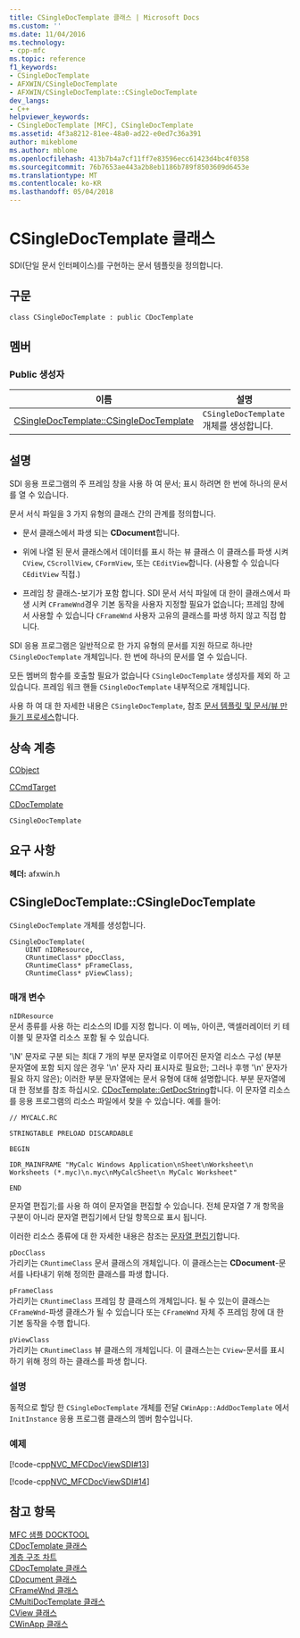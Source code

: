 ```yaml
---
title: CSingleDocTemplate 클래스 | Microsoft Docs
ms.custom: ''
ms.date: 11/04/2016
ms.technology:
- cpp-mfc
ms.topic: reference
f1_keywords:
- CSingleDocTemplate
- AFXWIN/CSingleDocTemplate
- AFXWIN/CSingleDocTemplate::CSingleDocTemplate
dev_langs:
- C++
helpviewer_keywords:
- CSingleDocTemplate [MFC], CSingleDocTemplate
ms.assetid: 4f3a8212-81ee-48a0-ad22-e0ed7c36a391
author: mikeblome
ms.author: mblome
ms.openlocfilehash: 413b7b4a7cf11ff7e83596ecc61423d4bc4f0358
ms.sourcegitcommit: 76b7653ae443a2b8eb1186b789f8503609d6453e
ms.translationtype: MT
ms.contentlocale: ko-KR
ms.lasthandoff: 05/04/2018
---
```

# <a name="csingledoctemplate-class"></a>CSingleDocTemplate 클래스
SDI(단일 문서 인터페이스)를 구현하는 문서 템플릿을 정의합니다.  
  
## <a name="syntax"></a>구문  
  
```  
class CSingleDocTemplate : public CDocTemplate  
```  
  
## <a name="members"></a>멤버  
  
### <a name="public-constructors"></a>Public 생성자  
  
|이름|설명|  
|----------|-----------------|  
|[CSingleDocTemplate::CSingleDocTemplate](#csingledoctemplate)|`CSingleDocTemplate` 개체를 생성합니다.|  
  
## <a name="remarks"></a>설명  
 SDI 응용 프로그램의 주 프레임 창을 사용 하 여 문서; 표시 하려면 한 번에 하나의 문서를 열 수 있습니다.  
  
 문서 서식 파일을 3 가지 유형의 클래스 간의 관계를 정의합니다.  
  
-   문서 클래스에서 파생 되는 **CDocument**합니다.  
  
-   위에 나열 된 문서 클래스에서 데이터를 표시 하는 뷰 클래스 이 클래스를 파생 시켜 `CView`, `CScrollView`, `CFormView`, 또는 `CEditView`합니다. (사용할 수 있습니다 `CEditView` 직접.)  
  
-   프레임 창 클래스-보기가 포함 합니다. SDI 문서 서식 파일에 대 한이 클래스에서 파생 시켜 `CFrameWnd`경우 기본 동작을 사용자 지정할 필요가 없습니다; 프레임 창에서 사용할 수 있습니다 `CFrameWnd` 사용자 고유의 클래스를 파생 하지 않고 직접 합니다.  
  
 SDI 응용 프로그램은 일반적으로 한 가지 유형의 문서를 지원 하므로 하나만 `CSingleDocTemplate` 개체입니다. 한 번에 하나의 문서를 열 수 있습니다.  
  
 모든 멤버의 함수를 호출할 필요가 없습니다 `CSingleDocTemplate` 생성자를 제외 하 고 있습니다. 프레임 워크 핸들 `CSingleDocTemplate` 내부적으로 개체입니다.  
  
 사용 하 여 대 한 자세한 내용은 `CSingleDocTemplate`, 참조 [문서 템플릿 및 문서/뷰 만들기 프로세스](../../mfc/document-templates-and-the-document-view-creation-process.md)합니다.  
  
## <a name="inheritance-hierarchy"></a>상속 계층  
 [CObject](../../mfc/reference/cobject-class.md)  
  
 [CCmdTarget](../../mfc/reference/ccmdtarget-class.md)  
  
 [CDocTemplate](../../mfc/reference/cdoctemplate-class.md)  
  
 `CSingleDocTemplate`  
  
## <a name="requirements"></a>요구 사항  
 **헤더:** afxwin.h  
  
##  <a name="csingledoctemplate"></a>  CSingleDocTemplate::CSingleDocTemplate  
 `CSingleDocTemplate` 개체를 생성합니다.  
  
```  
CSingleDocTemplate(
    UINT nIDResource,  
    CRuntimeClass* pDocClass,  
    CRuntimeClass* pFrameClass,  
    CRuntimeClass* pViewClass);
```  
  
### <a name="parameters"></a>매개 변수  
 `nIDResource`  
 문서 종류를 사용 하는 리소스의 ID를 지정 합니다. 이 메뉴, 아이콘, 액셀러레이터 키 테이블 및 문자열 리소스 포함 될 수 있습니다.  
  
 '\N' 문자로 구분 되는 최대 7 개의 부분 문자열로 이루어진 문자열 리소스 구성 (부분 문자열에 포함 되지 않은 경우 '\n' 문자 자리 표시자로 필요한; 그러나 후행 '\n' 문자가 필요 하지 않은); 이러한 부분 문자열에는 문서 유형에 대해 설명합니다. 부분 문자열에 대 한 정보를 참조 하십시오. [CDocTemplate::GetDocString](../../mfc/reference/cdoctemplate-class.md#getdocstring)합니다. 이 문자열 리소스를 응용 프로그램의 리소스 파일에서 찾을 수 있습니다. 예를 들어:  
  
 `// MYCALC.RC`  
  
 `STRINGTABLE PRELOAD DISCARDABLE`  
  
 `BEGIN`  
  
 `IDR_MAINFRAME "MyCalc Windows Application\nSheet\nWorksheet\n Worksheets (*.myc)\n.myc\nMyCalcSheet\n MyCalc Worksheet"`  
  
 `END`  
  
 문자열 편집기;를 사용 하 여이 문자열을 편집할 수 있습니다. 전체 문자열 7 개 항목을 구분이 아니라 문자열 편집기에서 단일 항목으로 표시 됩니다.  
  
 이러한 리소스 종류에 대 한 자세한 내용은 참조는 [문자열 편집기](../../windows/string-editor.md)합니다.  
  
 `pDocClass`  
 가리키는 `CRuntimeClass` 문서 클래스의 개체입니다. 이 클래스는는 **CDocument**-문서를 나타내기 위해 정의한 클래스를 파생 합니다.  
  
 `pFrameClass`  
 가리키는 `CRuntimeClass` 프레임 창 클래스의 개체입니다. 될 수 있는이 클래스는 `CFrameWnd`-파생 클래스가 될 수 있습니다 또는 `CFrameWnd` 자체 주 프레임 창에 대 한 기본 동작을 수행 합니다.  
  
 `pViewClass`  
 가리키는 `CRuntimeClass` 뷰 클래스의 개체입니다. 이 클래스는는 `CView`-문서를 표시 하기 위해 정의 하는 클래스를 파생 합니다.  
  
### <a name="remarks"></a>설명  
 동적으로 할당 한 `CSingleDocTemplate` 개체를 전달 `CWinApp::AddDocTemplate` 에서 `InitInstance` 응용 프로그램 클래스의 멤버 함수입니다.  
  
### <a name="example"></a>예제  
 [!code-cpp[NVC_MFCDocViewSDI#13](../../mfc/codesnippet/cpp/csingledoctemplate-class_1.cpp)]  
  
 [!code-cpp[NVC_MFCDocViewSDI#14](../../mfc/codesnippet/cpp/csingledoctemplate-class_2.cpp)]  
  
## <a name="see-also"></a>참고 항목  
 [MFC 샘플 DOCKTOOL](../../visual-cpp-samples.md)   
 [CDocTemplate 클래스](../../mfc/reference/cdoctemplate-class.md)   
 [계층 구조 차트](../../mfc/hierarchy-chart.md)   
 [CDocTemplate 클래스](../../mfc/reference/cdoctemplate-class.md)   
 [CDocument 클래스](../../mfc/reference/cdocument-class.md)   
 [CFrameWnd 클래스](../../mfc/reference/cframewnd-class.md)   
 [CMultiDocTemplate 클래스](../../mfc/reference/cmultidoctemplate-class.md)   
 [CView 클래스](../../mfc/reference/cview-class.md)   
 [CWinApp 클래스](../../mfc/reference/cwinapp-class.md)
